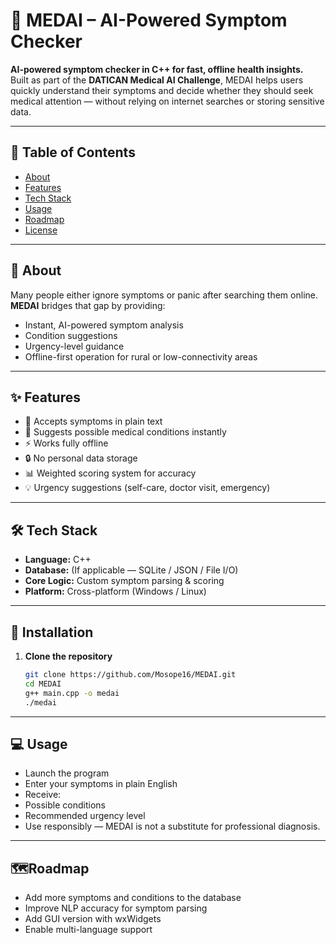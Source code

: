 # 🏥 MEDAI – AI-Powered Symptom Checker

**AI-powered symptom checker in C++ for fast, offline health insights.**  
Built as part of the **DATICAN Medical AI Challenge**, MEDAI helps users quickly understand their symptoms and decide whether they should seek medical attention — without relying on internet searches or storing sensitive data.

---

## 📌 Table of Contents
- [About](#about)
- [Features](#features)
- [Tech Stack](#tech-stack)
- [Usage](#usage)
- [Roadmap](#roadmap)
- [License](#license)

---

## 📖 About

Many people either ignore symptoms or panic after searching them online.  
**MEDAI** bridges that gap by providing:
- Instant, AI-powered symptom analysis
- Condition suggestions
- Urgency-level guidance
- Offline-first operation for rural or low-connectivity areas

---

## ✨ Features

- 📝 Accepts symptoms in plain text  
- 🤖 Suggests possible medical conditions instantly  
- ⚡ Works fully offline  
- 🔒 No personal data storage  
- 📊 Weighted scoring system for accuracy  
- 💡 Urgency suggestions (self-care, doctor visit, emergency)

---

## 🛠 Tech Stack

- **Language:** C++  
- **Database:** (If applicable — SQLite / JSON / File I/O)  
- **Core Logic:** Custom symptom parsing & scoring  
- **Platform:** Cross-platform (Windows / Linux)

---

## 🚀 Installation

1. **Clone the repository**
   ```bash
   git clone https://github.com/Mosope16/MEDAI.git
   cd MEDAI
   g++ main.cpp -o medai
   ./medai

---

## 💻 Usage
- Launch the program
- Enter your symptoms in plain English
- Receive:
- Possible conditions
- Recommended urgency level
- Use responsibly — MEDAI is not a substitute for professional diagnosis.

---

## 🗺Roadmap
 - Add more symptoms and conditions to the database
 - Improve NLP accuracy for symptom parsing
 - Add GUI version with wxWidgets
 - Enable multi-language support
